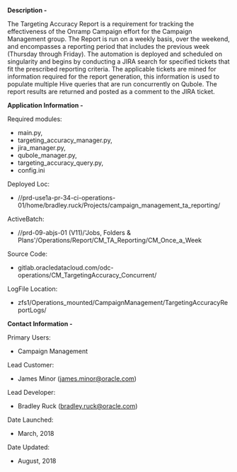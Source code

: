**Description -**

The Targeting Accuracy Report is a requirement for tracking the effectiveness of the Onramp Campaign effort for
the Campaign Management group. The Report is run on a weekly basis, over the weekend, and encompasses a reporting
period that includes the previous week (Thursday through Friday). The automation is deployed and scheduled on
singularity and begins by conducting a JIRA search for specified tickets that fit the prescribed reporting criteria.
The applicable tickets are mined for information required for the report generation, this information is used to
populate multiple Hive queries that are run concurrently on Qubole.  The report results are returned and posted as a
comment to the JIRA ticket.

**Application Information -**

Required modules: <ul>
                  <li>main.py,
                  <li>targeting_accuracy_manager.py,
                  <li>jira_manager.py,
                  <li>qubole_manager.py,
                  <li>targeting_accuracy_query.py,
                  <li>config.ini
                  </ul>
                  
Deployed Loc:     <ul>
                  <li>//prd-use1a-pr-34-ci-operations-01/home/bradley.ruck/Projects/campaign_management_ta_reporting/
                  </ul>
                  
ActiveBatch:      <ul>
                  <li>//prd-09-abjs-01 (V11)/'Jobs, Folders & Plans'/Operations/Report/CM_TA_Reporting/CM_Once_a_Week
                  </ul>

Source Code:      <ul>
                  <li>gitlab.oracledatacloud.com/odc-operations/CM_TargetingAccuracy_Concurrent/
                  </ul>

LogFile Location: <ul>
                  <li>zfs1/Operations_mounted/CampaignManagement/TargetingAccuracyReportLogs/
                  </ul>

**Contact Information -**

Primary Users:    <ul>
                  <li>Campaign Management
                  </ul>

Lead Customer:    <ul>
                  <li>James Minor (james.minor@oracle.com)
                  </ul>

Lead Developer:   <ul>
                  <li>Bradley Ruck (bradley.ruck@oracle.com)
                  </ul>

Date Launched:    <ul>
                  <li>March, 2018
                  </ul>
                  
Date Updated:     <ul>
                  <li>August, 2018
                  </ul>
